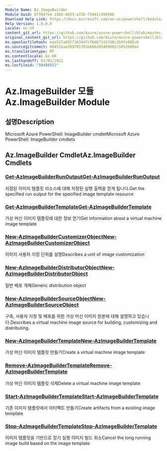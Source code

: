 ```yaml
---
Module Name: Az.ImageBuilder
Module Guid: 8ff047e4-15bb-4b53-a728-75641c49958b
Download Help Link: https://docs.microsoft.com/en-us/powershell/module/az.imagebuilder
Help Version: 1.0.0.0
Locale: en-US
content_git_url: https://github.com/Azure/azure-powershell/blob/master/src/ImageBuilder/help/Az.ImageBuilder.md
original_content_git_url: https://github.com/Azure/azure-powershell/blob/master/src/ImageBuilder/help/Az.ImageBuilder.md
ms.openlocfilehash: eae527a89271634d7cf0d673167d6c359fa985c6
ms.sourcegitcommit: 68451baa389791703e666d95469602c5652609ee
ms.translationtype: MT
ms.contentlocale: ko-KR
ms.lasthandoff: 01/05/2021
ms.locfileid: "98489552"
---
```

# <span data-ttu-id="eb893-101">Az.ImageBuilder 모듈</span><span class="sxs-lookup"><span data-stu-id="eb893-101">Az.ImageBuilder Module</span></span>
## <span data-ttu-id="eb893-102">설명</span><span class="sxs-lookup"><span data-stu-id="eb893-102">Description</span></span>
<span data-ttu-id="eb893-103">Microsoft Azure PowerShell: ImageBuilder cmdlet</span><span class="sxs-lookup"><span data-stu-id="eb893-103">Microsoft Azure PowerShell: ImageBuilder cmdlets</span></span>

## <span data-ttu-id="eb893-104">Az.ImageBuilder Cmdlet</span><span class="sxs-lookup"><span data-stu-id="eb893-104">Az.ImageBuilder Cmdlets</span></span>
### [<span data-ttu-id="eb893-105">Get-AzImageBuilderRunOutput</span><span class="sxs-lookup"><span data-stu-id="eb893-105">Get-AzImageBuilderRunOutput</span></span>](Get-AzImageBuilderRunOutput.md)
<span data-ttu-id="eb893-106">지정된 이미지 템플릿 리소스에 대해 지정된 실행 출력을 얻게 됩니다.</span><span class="sxs-lookup"><span data-stu-id="eb893-106">Get the specified run output for the specified image template resource</span></span>

### [<span data-ttu-id="eb893-107">Get-AzImageBuilderTemplate</span><span class="sxs-lookup"><span data-stu-id="eb893-107">Get-AzImageBuilderTemplate</span></span>](Get-AzImageBuilderTemplate.md)
<span data-ttu-id="eb893-108">가상 머신 이미지 템플릿에 대한 정보 얻기</span><span class="sxs-lookup"><span data-stu-id="eb893-108">Get information about a virtual machine image template</span></span>

### [<span data-ttu-id="eb893-109">New-AzImageBuilderCustomizerObject</span><span class="sxs-lookup"><span data-stu-id="eb893-109">New-AzImageBuilderCustomizerObject</span></span>](New-AzImageBuilderCustomizerObject.md)
<span data-ttu-id="eb893-110">이미지 사용자 지정 단위를 설명</span><span class="sxs-lookup"><span data-stu-id="eb893-110">Describes a unit of image customization</span></span>

### [<span data-ttu-id="eb893-111">New-AzImageBuilderDistributorObject</span><span class="sxs-lookup"><span data-stu-id="eb893-111">New-AzImageBuilderDistributorObject</span></span>](New-AzImageBuilderDistributorObject.md)
<span data-ttu-id="eb893-112">일반 배포 개체</span><span class="sxs-lookup"><span data-stu-id="eb893-112">Generic distribution object</span></span>

### [<span data-ttu-id="eb893-113">New-AzImageBuilderSourceObject</span><span class="sxs-lookup"><span data-stu-id="eb893-113">New-AzImageBuilderSourceObject</span></span>](New-AzImageBuilderSourceObject.md)
<span data-ttu-id="eb893-114">구축, 사용자 지정 및 배포를 위한 가상 머신 이미지 원본에 대해 설명하고 있습니다.</span><span class="sxs-lookup"><span data-stu-id="eb893-114">Describes a virtual machine image source for building, customizing and distributing.</span></span>

### [<span data-ttu-id="eb893-115">New-AzImageBuilderTemplate</span><span class="sxs-lookup"><span data-stu-id="eb893-115">New-AzImageBuilderTemplate</span></span>](New-AzImageBuilderTemplate.md)
<span data-ttu-id="eb893-116">가상 머신 이미지 템플릿 만들기</span><span class="sxs-lookup"><span data-stu-id="eb893-116">Create a virtual machine image template</span></span>

### [<span data-ttu-id="eb893-117">Remove-AzImageBuilderTemplate</span><span class="sxs-lookup"><span data-stu-id="eb893-117">Remove-AzImageBuilderTemplate</span></span>](Remove-AzImageBuilderTemplate.md)
<span data-ttu-id="eb893-118">가상 머신 이미지 템플릿 삭제</span><span class="sxs-lookup"><span data-stu-id="eb893-118">Delete a virtual machine image template</span></span>

### [<span data-ttu-id="eb893-119">Start-AzImageBuilderTemplate</span><span class="sxs-lookup"><span data-stu-id="eb893-119">Start-AzImageBuilderTemplate</span></span>](Start-AzImageBuilderTemplate.md)
<span data-ttu-id="eb893-120">기존 이미지 템플릿에서 아티팩트 만들기</span><span class="sxs-lookup"><span data-stu-id="eb893-120">Create artifacts from a existing image template</span></span>

### [<span data-ttu-id="eb893-121">Stop-AzImageBuilderTemplate</span><span class="sxs-lookup"><span data-stu-id="eb893-121">Stop-AzImageBuilderTemplate</span></span>](Stop-AzImageBuilderTemplate.md)
<span data-ttu-id="eb893-122">이미지 템플릿을 기반으로 장기 실행 이미지 빌드 취소</span><span class="sxs-lookup"><span data-stu-id="eb893-122">Cancel the long running image build based on the image template</span></span>

